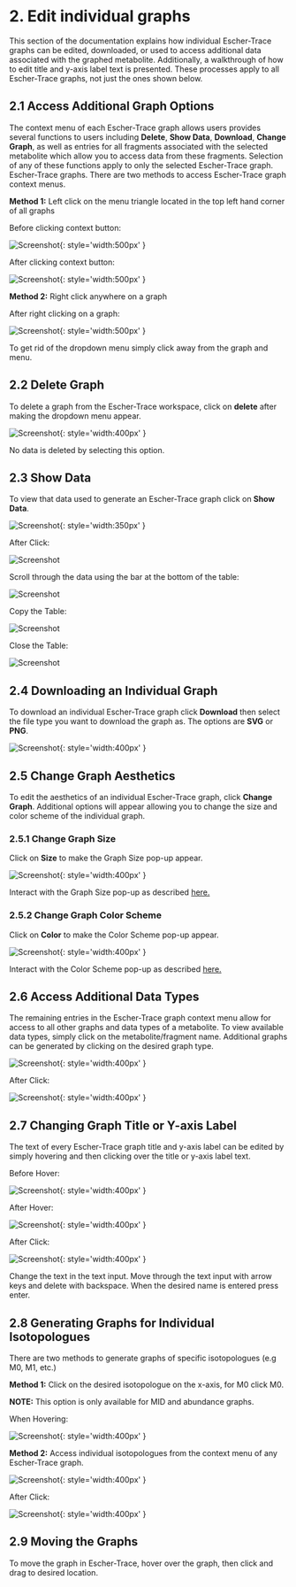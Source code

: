 # 2. Edit individual graphs
This section of the documentation explains how individual Escher-Trace graphs can be edited, downloaded, or used to access additional data associated with the graphed metabolite. Additionally, a walkthrough of how to edit title and y-axis label text is presented. These processes apply to all Escher-Trace graphs, not just the ones shown below.


## 2.1	Access Additional Graph Options

The context menu of each Escher-Trace graph allows users provides several functions to users including **Delete**, **Show Data**, **Download**, **Change Graph**, as well as entries for all fragments associated with the selected metabolite which allow you to access data from these fragments. Selection of any of these functions apply to only the selected Escher-Trace graph. 
Escher-Trace graphs. There are two methods to access Escher-Trace graph context menus.

**Method 1:** Left click on the menu triangle located in the top left hand corner of all graphs

Before clicking context button:

![Screenshot](../img/ContextMenuButton.png){: style='width:500px' }

After clicking context button:
 
![Screenshot](../img/ContextMenuButtonClick.png){: style='width:500px' }

**Method 2:** Right click anywhere on a graph

After right clicking on a graph:

![Screenshot](img/RightClick.png){: style='width:500px' }

To get rid of the dropdown menu simply click away from the graph and menu.


## 2.2	Delete Graph
To delete a graph from the Escher-Trace workspace, click on **delete** after making the dropdown menu appear.

![Screenshot](img/DeleteIndiv.png){: style='width:400px' }

No data is deleted by selecting this option.
 
## 2.3	Show Data
To view that data used to generate an Escher-Trace graph click on **Show Data**.

![Screenshot](img/ShowDataIndiv.png){: style='width:350px' }
 
After Click:

![Screenshot](img/ShowDataIndivAfter.png)
 

Scroll through the data using the bar at the bottom of the table:

![Screenshot](img/ShowDataIndivScroll.png)

Copy the Table:

![Screenshot](img/ShowDataIndivCopy.png)
 
Close the Table: 
 
![Screenshot](img/ShowDataIndivClose.png) 
 
 
## 2.4	Downloading an Individual Graph
To download an individual Escher-Trace graph click **Download** then select the file type you want to download the graph as. The options are **SVG** or **PNG**.
 
 ![Screenshot](img/DownloadIndiv.png){: style='width:400px' }
 
## 2.5	Change Graph Aesthetics
To edit the aesthetics of an individual Escher-Trace graph, click **Change Graph**. Additional options will appear allowing you to change the size and color scheme of the individual graph.

### 2.5.1	Change Graph Size
Click on **Size** to make the Graph Size pop-up appear.

![Screenshot](img/ChangeIndivGraphSize.png){: style='width:400px' }

Interact with the Graph Size pop-up as described [here.](../GraphAttributes/#41-changing-size)


### 2.5.2	Change Graph Color Scheme
Click on **Color** to make the Color Scheme pop-up appear.

 ![Screenshot](img/ChangeIndivGraphColor.png){: style='width:400px' }

Interact with the Color Scheme pop-up as described [here.](../GraphAttributes/#42-changing-graph-color-scheme)
 
## 2.6	Access Additional Data Types
The remaining entries in the Escher-Trace graph context menu allow for access to all other graphs and data types of a metabolite. To view available data types, simply click on the metabolite/fragment name. Additional graphs can be generated by clicking on the desired graph type.

![Screenshot](img/DifferentGraphTypeIndiv.png){: style='width:400px' }
 
After Click:
 
 ![Screenshot](img/DifferentGraphTypeIndivAfter.png){: style='width:400px' }

## 2.7	Changing Graph Title or Y-axis Label
The text of every Escher-Trace graph title and y-axis label can be edited by simply hovering and then clicking over the title or y-axis label text.

Before Hover:

![Screenshot](img/IndivGraph.png){: style='width:400px' }

After Hover:

![Screenshot](img/IndivGraphTitle.png){: style='width:400px' }

After Click:

![Screenshot](img/IndivGraphTitleText.png){: style='width:400px' }
 
Change the text in the text input. Move through the text input with arrow keys and delete with backspace. When the desired name is entered press enter.

## 2.8	Generating Graphs for Individual Isotopologues
There are two methods to generate graphs of specific isotopologues (e.g M0, M1, etc.)

**Method 1:** Click on the desired isotopologue on the x-axis, for M0 click M0.

**NOTE:** This option is only available for MID and abundance graphs.

When Hovering:

![Screenshot](img/IndivGraphIsotop.png){: style='width:400px' }

**Method 2:** Access individual isotopologues from the context menu of any Escher-Trace graph.

![Screenshot](img/IndivGraphIsotopContextMenu.png){: style='width:400px' }

After Click:
 
![Screenshot](img/IndivGraphIsotopAfter.png){: style='width:400px' }


## 2.9	Moving the Graphs
To move the graph in Escher-Trace, hover over the graph, then click and drag to desired location.
